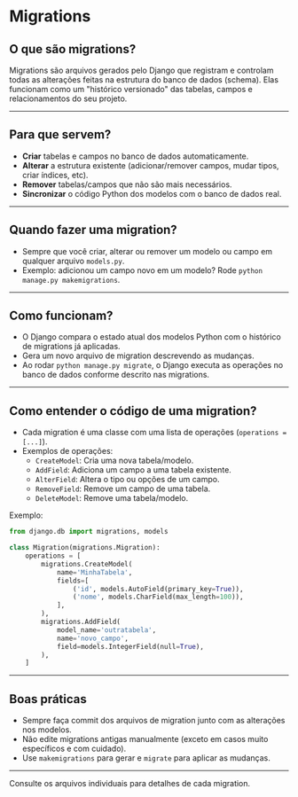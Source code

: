 # Migrations

## O que são migrations?

Migrations são arquivos gerados pelo Django que registram e controlam todas as alterações feitas na estrutura do banco de dados (schema). Elas funcionam como um "histórico versionado" das tabelas, campos e relacionamentos do seu projeto.

---

## Para que servem?

- **Criar** tabelas e campos no banco de dados automaticamente.
- **Alterar** a estrutura existente (adicionar/remover campos, mudar tipos, criar índices, etc).
- **Remover** tabelas/campos que não são mais necessários.
- **Sincronizar** o código Python dos modelos com o banco de dados real.

---

## Quando fazer uma migration?

- Sempre que você criar, alterar ou remover um modelo ou campo em qualquer arquivo `models.py`.
- Exemplo: adicionou um campo novo em um modelo? Rode `python manage.py makemigrations`.

---

## Como funcionam?

- O Django compara o estado atual dos modelos Python com o histórico de migrations já aplicadas.
- Gera um novo arquivo de migration descrevendo as mudanças.
- Ao rodar `python manage.py migrate`, o Django executa as operações no banco de dados conforme descrito nas migrations.

---

## Como entender o código de uma migration?

- Cada migration é uma classe com uma lista de operações (`operations = [...]`).
- Exemplos de operações:
  - `CreateModel`: Cria uma nova tabela/modelo.
  - `AddField`: Adiciona um campo a uma tabela existente.
  - `AlterField`: Altera o tipo ou opções de um campo.
  - `RemoveField`: Remove um campo de uma tabela.
  - `DeleteModel`: Remove uma tabela/modelo.

Exemplo:
```python
from django.db import migrations, models

class Migration(migrations.Migration):
    operations = [
        migrations.CreateModel(
            name='MinhaTabela',
            fields=[
                ('id', models.AutoField(primary_key=True)),
                ('nome', models.CharField(max_length=100)),
            ],
        ),
        migrations.AddField(
            model_name='outratabela',
            name='novo_campo',
            field=models.IntegerField(null=True),
        ),
    ]
```

---

## Boas práticas

- Sempre faça commit dos arquivos de migration junto com as alterações nos modelos.
- Não edite migrations antigas manualmente (exceto em casos muito específicos e com cuidado).
- Use `makemigrations` para gerar e `migrate` para aplicar as mudanças.

---

Consulte os arquivos individuais para detalhes de cada migration.
